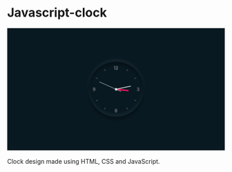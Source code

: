 # Javascript-clock

![JavaScript Clock Image](https://raw.githubusercontent.com/vishal-rathod-07/Javascript-clock/main/Image.jpeg)

Clock design made using HTML, CSS and JavaScript.
